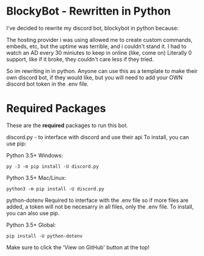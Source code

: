 <h1>BlockyBot - Rewritten in Python</h1>

I've decided to rewrite my discord bot, blockybot in python because:

The hosting provider i was using allowed me to create custom commands, embeds, etc, but the uptime was terrible, and i couldn't stand it.
I had to watch an AD every 30 miniutes to keep in online (like, come on)
Literally 0 support, like if it broke, they couldn't care less if they tried.

So im rewriting in in python. Anyone can use this as a template to make their own discord bot, if they would like, but you will need to add your OWN discord bot token in the .env file.

<h1>Required Packages</h1>

These are the **required** packages to run this bot.

discord.py - to interface with discord and use their api
To install, you can use pip:

Python 3.5+ Windows:

`py -3 -m pip install -U discord.py`

Python 3.5+ Mac/Linux:

`python3 -m pip install -U discord.py`

python-dotenv
Required to interface with the .env file so if more files are added, a token will not be necesarry in all files, only the .env file.
To install, you can also use pip.

Python 3.5+ Global:

`pip install -U python-dotenv`

Make sure to click the 'View on GitHub' button at the top!

